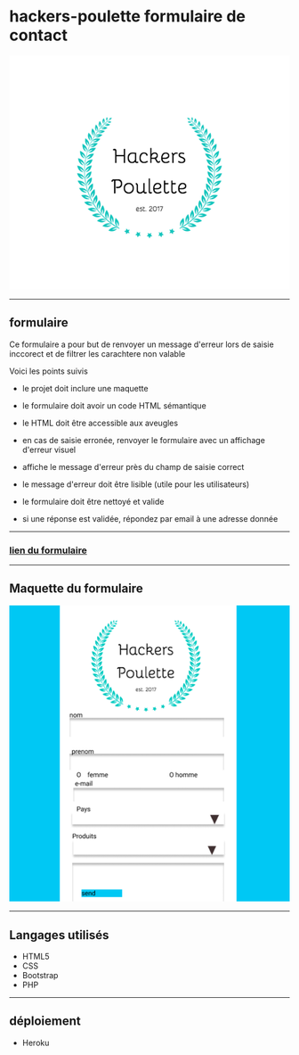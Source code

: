 # hackers-poulette formulaire de contact 

![logo](assets/image/hackers-poulette-logo.png)

------------
## formulaire 

Ce formulaire a pour but de renvoyer un message d'erreur lors de saisie inccorect et de filtrer les carachtere non valable 

Voici les points suivis

- le projet doit inclure une maquette

- le formulaire doit avoir un code HTML sémantique

- le HTML doit être accessible aux aveugles

- en cas de saisie erronée, renvoyer le formulaire avec un affichage d'erreur visuel

- affiche le message d'erreur près du champ de saisie correct

- le message d'erreur doit être lisible (utile pour les utilisateurs)

- le formulaire doit être nettoyé et valide

- si une réponse est validée, répondez par email à une adresse donnée


-------------
### [lien du formulaire](https://hackers-poulettes.herokuapp.com/index.php)
------------
## Maquette du formulaire

![maquette](assets/image/moq.png)

-----------
## Langages utilisés

- HTML5
- CSS
- Bootstrap
- PHP
-----------
## déploiement
- Heroku
